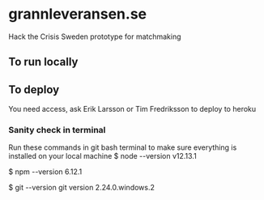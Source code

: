 # grannleveransen.se
Hack the Crisis Sweden prototype for matchmaking

## To run locally

## To deploy
You need access, ask Erik Larsson or Tim Fredriksson to deploy to heroku

### Sanity check in terminal
Run these commands in git bash terminal to make sure everything is installed on your local machine
$ node --version
v12.13.1

$ npm --version
6.12.1

$ git --version
git version 2.24.0.windows.2